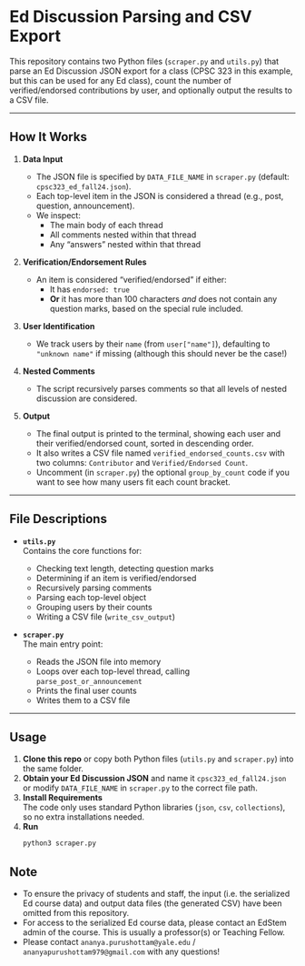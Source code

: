 # Ed Discussion Parsing and CSV Export

This repository contains two Python files (`scraper.py` and `utils.py`) that parse an Ed Discussion JSON export for a class (CPSC 323 in this example, but this can be used for any Ed class), count the number of verified/endorsed contributions by user, and optionally output the results to a CSV file.

---

## How It Works

1. **Data Input**

   - The JSON file is specified by `DATA_FILE_NAME` in `scraper.py` (default: `cpsc323_ed_fall24.json`).
   - Each top-level item in the JSON is considered a thread (e.g., post, question, announcement).
   - We inspect:
     - The main body of each thread
     - All comments nested within that thread
     - Any “answers” nested within that thread

2. **Verification/Endorsement Rules**

   - An item is considered “verified/endorsed” if either:
     - It has `endorsed: true`
     - **Or** it has more than 100 characters *and* does not contain any question marks, based on the special rule included.

3. **User Identification**

   - We track users by their `name` (from `user["name"]`), defaulting to `"unknown name"` if missing (although this should never be the case!)

4. **Nested Comments**

   - The script recursively parses comments so that all levels of nested discussion are considered.

5. **Output**

   - The final output is printed to the terminal, showing each user and their verified/endorsed count, sorted in descending order.
   - It also writes a CSV file named `verified_endorsed_counts.csv` with two columns: `Contributor` and `Verified/Endorsed Count`.
   - Uncomment (in `scraper.py`) the optional `group_by_count` code if you want to see how many users fit each count bracket.

---

## File Descriptions

- **`utils.py`**  
  Contains the core functions for:
  - Checking text length, detecting question marks
  - Determining if an item is verified/endorsed
  - Recursively parsing comments
  - Parsing each top-level object
  - Grouping users by their counts
  - Writing a CSV file (`write_csv_output`)

- **`scraper.py`**  
  The main entry point:
  - Reads the JSON file into memory
  - Loops over each top-level thread, calling `parse_post_or_announcement`
  - Prints the final user counts
  - Writes them to a CSV file

---

## Usage

1. **Clone this repo** or copy both Python files (`utils.py` and `scraper.py`) into the same folder.
2. **Obtain your Ed Discussion JSON** and name it `cpsc323_ed_fall24.json` or modify `DATA_FILE_NAME` in `scraper.py` to the correct file path.
3. **Install Requirements**  
   The code only uses standard Python libraries (`json`, `csv`, `collections`), so no extra installations needed.
4. **Run**  
   ```bash
   python3 scraper.py

## Note
- To ensure the privacy of students and staff, the input (i.e. the serialized Ed course data) and output data files (the generated CSV) have been omitted from this repository.
- For access to the serialized Ed course data, please contact an EdStem admin of the course. This is usually a professor(s) or Teaching Fellow. 
- Please contact `ananya.purushottam@yale.edu` / `ananyapurushottam979@gmail.com` with any questions! 